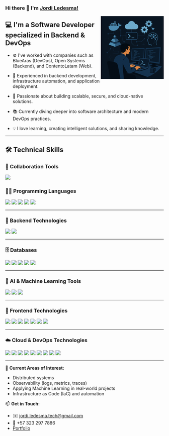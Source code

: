 ### Hi there 👋 I'm [Jordi Ledesma!](https://github.com/GeordiCode/)

<img align="right" alt="DevOps Working Setup" height="200px" src="https://github.com/GeordiCode/GeordiCode/blob/main/abstract-background2.png?raw=true" />

## 💻 I'm a Software Developer specialized in Backend & DevOps

- ⚙️ I've worked with companies such as BlueAras (DevOps), Open Systems (Backend), and ContentoLatam (Web).

- 🔧 Experienced in backend development, infrastructure automation, and application deployment.

- 🚀 Passionate about building scalable, secure, and cloud-native solutions.

- 📚 Currently diving deeper into software architecture and modern DevOps practices.

- 💡 I love learning, creating intelligent solutions, and sharing knowledge.

---

## 🛠️ Technical Skills

### 🤝 Collaboration Tools

<p>
  <img src="https://skillicons.dev/icons?i=git,github,discord" height="30"/>
</p>

### 👨‍💻 Programming Languages

<p>
  <img src="https://skillicons.dev/icons?i=go" height="30" />
  <img src="https://skillicons.dev/icons?i=python" height="30" />
  <img src="https://skillicons.dev/icons?i=typescript" height="30" />
  <img src="https://skillicons.dev/icons?i=java" height="30" />
  <img src="https://skillicons.dev/icons?i=javascript" height="30" />
</p>

---

### 🧩 Backend Technologies

<p>
  <img src="https://skillicons.dev/icons?i=fastapi,nodejs,spring" height="30" />
  <img src="https://img.shields.io/badge/Fiber-00ADD8?style=flat&logo=go&logoColor=white" height="25" />
</p>

---

### 🗄️ Databases

<p>
  <img src="https://skillicons.dev/icons?i=postgres" height="30" />
  <img src="https://skillicons.dev/icons?i=mysql" height="30" />
  <img src="https://skillicons.dev/icons?i=mongodb" height="30" />
  <img src="https://skillicons.dev/icons?i=firebase" height="30" />
  <img src="https://skillicons.dev/icons?i=redis" height="30" />
</p>

---

### 🧠 AI & Machine Learning Tools

<p>
  <img src="https://skillicons.dev/icons?i=tensorflow" height="30" />
  <img src="https://skillicons.dev/icons?i=pytorch" height="30" />
  <img src="https://skillicons.dev/icons?i=sklearn" height="30" />
</p>

---

### 🎨 Frontend Technologies

<p>
  <img src="https://skillicons.dev/icons?i=vue" height="30" />
  <img src="https://skillicons.dev/icons?i=react" height="30" />
  <img src="https://skillicons.dev/icons?i=angular" height="30" />
  <img src="https://skillicons.dev/icons?i=figma" height="30" />
  <img src="https://skillicons.dev/icons?i=html" height="30" />
  <img src="https://skillicons.dev/icons?i=css" height="30" />
  <img src="https://skillicons.dev/icons?i=vitest" height="30" />
</p>

---

### ☁️ Cloud & DevOps Technologies

<p>
  <img src="https://skillicons.dev/icons?i=aws" height="30" />
  <img src="https://skillicons.dev/icons?i=azure" height="30" />
  <img src="https://skillicons.dev/icons?i=gcp" height="30" />
  <img src="https://skillicons.dev/icons?i=nginx" height="30" />
  <img src="https://skillicons.dev/icons?i=githubactions" height="30" />
  <img src="https://skillicons.dev/icons?i=linux" height="30" />
  <img src="https://skillicons.dev/icons?i=docker" height="30" />
  <img src="https://skillicons.dev/icons?i=vercel" height="30" />
  <img src="https://skillicons.dev/icons?i=bash" height="30" />
</p>

---

📌 **Current Areas of Interest:**

- Distributed systems  
- Observability (logs, metrics, traces)  
- Applying Machine Learning in real-world projects  
- Infrastructure as Code (IaC) and automation  

📫 **Get in Touch:**

- ✉️ jordi.ledesma.tech@gmail.com  
- 📱 +57 323 297 7886  
- [Portfolio](https://github.com/GeordiCode?tab=repositories)
